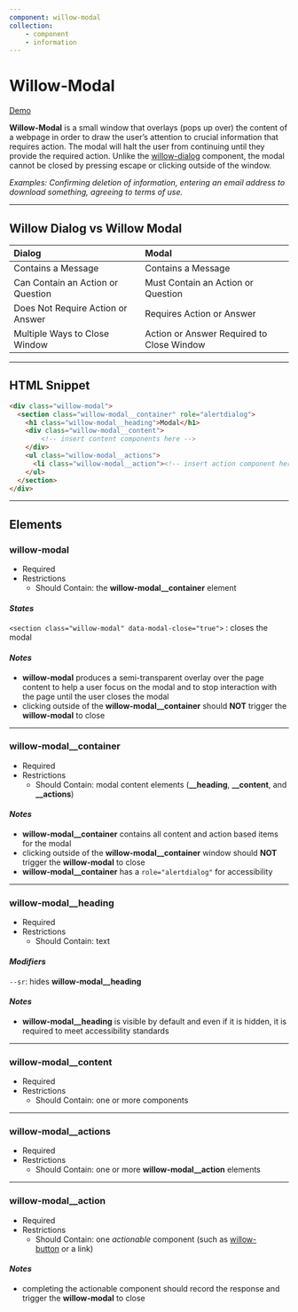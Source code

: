 ```yaml
---
component: willow-modal
collection: 
    - component
    - information
---
```

# **Willow-Modal**

[Demo](http://codepen.io/team/UnumUX/pen/yMgJbb)

**Willow-Modal** is a small window that overlays (pops up over) the content of a webpage in order to draw the user’s attention to crucial information that requires action. The modal will halt the user from continuing until they provide the required action. Unlike the [willow-dialog](../dialog) component, the modal cannot be closed by pressing escape or clicking outside of the window.

_Examples: Confirming deletion of information, entering an email address to download something, agreeing to terms of use._

---

## Willow Dialog vs Willow Modal

|           Dialog                  |      |               Modal                       |
|:----------------------------------|:----:|:------------------------------------------|
|         Contains a Message        |      |     Contains a Message                    |
| Can Contain an Action or Question |      |   Must Contain an Action or Question      |
|Does Not Require Action or Answer  |      |     Requires Action or Answer             |
|    Multiple Ways to Close Window  |      | Action or Answer Required to Close Window |

---

## HTML Snippet

```html
<div class="willow-modal">
  <section class="willow-modal__container" role="alertdialog">
    <h1 class="willow-modal__heading">Modal</h1>
    <div class="willow-modal__content">
        <!-- insert content components here -->
    </div>
    <ul class="willow-modal__actions">
      <li class="willow-modal__action"><!-- insert action component here --></li>
    </ul>
  </section>
</div>
```

---

## Elements

### willow-modal

- Required
- Restrictions
  - Should Contain: the **willow-modal__container** element

#### _States_

`<section class="willow-modal" data-modal-close="true">` : closes the modal

#### _Notes_

- **willow-modal** produces a semi-transparent overlay over the page content to help a user focus on the modal and to stop interaction with the page  until the user closes the modal
- clicking outside of the **willow-modal__container** should **NOT** trigger the **willow-modal** to close

---

### willow-modal__container

- Required
- Restrictions
  - Should Contain: modal content elements (**__heading**, **__content**, and **__actions**)

#### _Notes_

- **willow-modal__container** contains all content and action based items for the modal
- clicking outside of the **willow-modal__container** window should **NOT** trigger the **willow-modal** to close
- **willow-modal__container** has a `role="alertdialog"` for accessibility

---

### willow-modal__heading

- Required
- Restrictions
  - Should Contain: text

#### _Modifiers_

`--sr`: hides **willow-modal__heading**

#### _Notes_

- **willow-modal__heading** is visible by default and even if it is hidden, it is required to meet accessibility standards

---

### willow-modal__content

- Required
- Restrictions
  - Should Contain: one or more components

---

### willow-modal__actions

- Required
- Restrictions
  - Should Contain: one or more **willow-modal__action** elements

---

### willow-modal__action

- Required
- Restrictions
  - Should Contain: one _actionable_ component (such as [willow-button](../button) or a link)

#### _Notes_

- completing the actionable component should record the response and trigger the **willow-modal** to close
